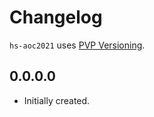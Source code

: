 # Changelog

`hs-aoc2021` uses [PVP Versioning][1].

## 0.0.0.0

* Initially created.

[1]: https://pvp.haskell.org
